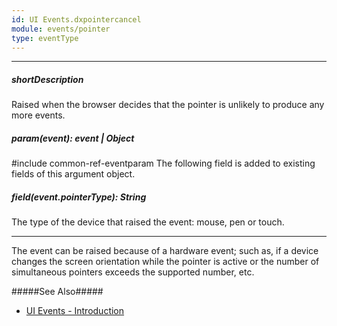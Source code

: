```yaml
---
id: UI Events.dxpointercancel
module: events/pointer
type: eventType
---
```

---
##### shortDescription
Raised when the browser decides that the pointer is unlikely to produce any more events.

##### param(event): event | Object
#include common-ref-eventparam The following field is added to existing fields of this argument object.

##### field(event.pointerType): String
The type of the device that raised the event: mouse, pen or touch.

---
The event can be raised because of a hardware event; such as, if a device changes the screen orientation while the pointer is active or the number of simultaneous pointers exceeds the supported number, etc.

#####See Also#####
- [UI Events - Introduction](/api-reference/10%20UI%20Components/UI%20Events '/Documentation/ApiReference/UI_Components/UI_Events/')